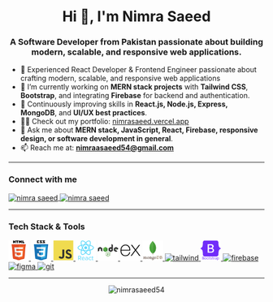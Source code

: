 <h1 align="center">Hi 👋, I'm Nimra Saeed</h1>
<h3 align="center">A Software Developer from Pakistan passionate about building modern, scalable, and responsive web applications.</h3>

- 🔭 Experienced React Developer & Frontend Engineer passionate about crafting modern, scalable, and responsive web applications
- 🔭 I’m currently working on **MERN stack projects** with **Tailwind CSS**, **Bootstrap**, and integrating **Firebase** for backend and authentication.  
- 🌱 Continuously improving skills in **React.js, Node.js, Express, MongoDB**, and **UI/UX best practices**.  
- 👨‍💻 Check out my portfolio: [nimrasaeed.vercel.app](https://portfolio-git-main-nimrasaeed54s-projects.vercel.app/)  
- 💬 Ask me about **MERN stack, JavaScript, React, Firebase, responsive design, or software development in general**.  
- 📫 Reach me at: **nimraasaeed54@gmail.com**  

---

<h3 align="left">Connect with me</h3>
<p align="left">
<a href="https://linkedin.com/in/the-nimrasaeed" target="_blank">
  <img align="center" src="https://raw.githubusercontent.com/rahuldkjain/github-profile-readme-generator/master/src/images/icons/Social/linked-in-alt.svg" alt="nimra saeed" height="30" width="40" />
</a>
<a href="https://github.com/nimrasaeed54" target="_blank">
  <img align="center" src="https://raw.githubusercontent.com/rahuldkjain/github-profile-readme-generator/master/src/images/icons/Social/github.svg" alt="nimra saeed" height="30" width="40" />
</a>
</p>

---

<h3 align="left">Tech Stack & Tools</h3>
<p align="left">
<a href="https://developer.mozilla.org/en-US/docs/Web/HTML" target="_blank" rel="noreferrer">
  <img src="https://raw.githubusercontent.com/devicons/devicon/master/icons/html5/html5-original-wordmark.svg" alt="html5" width="40" height="40"/>
</a>
<a href="https://developer.mozilla.org/en-US/docs/Web/CSS" target="_blank" rel="noreferrer">
  <img src="https://raw.githubusercontent.com/devicons/devicon/master/icons/css3/css3-original-wordmark.svg" alt="css3" width="40" height="40"/>
</a>
<a href="https://developer.mozilla.org/en-US/docs/Web/JavaScript" target="_blank" rel="noreferrer">
  <img src="https://raw.githubusercontent.com/devicons/devicon/master/icons/javascript/javascript-original.svg" alt="javascript" width="40" height="40"/>
</a>
<a href="https://reactjs.org/" target="_blank" rel="noreferrer">
  <img src="https://raw.githubusercontent.com/devicons/devicon/master/icons/react/react-original-wordmark.svg" alt="react" width="40" height="40"/>
</a>
<a href="https://nodejs.org/" target="_blank" rel="noreferrer">
  <img src="https://raw.githubusercontent.com/devicons/devicon/master/icons/nodejs/nodejs-original-wordmark.svg" alt="nodejs" width="40" height="40"/>
</a>
<a href="https://expressjs.com/" target="_blank" rel="noreferrer">
  <img src="https://raw.githubusercontent.com/devicons/devicon/master/icons/express/express-original.svg" alt="express" width="40" height="40"/>
</a>
<a href="https://www.mongodb.com/" target="_blank" rel="noreferrer">
  <img src="https://raw.githubusercontent.com/devicons/devicon/master/icons/mongodb/mongodb-original-wordmark.svg" alt="mongodb" width="40" height="40"/>
</a>
<a href="https://tailwindcss.com/" target="_blank" rel="noreferrer">
  <img src="https://www.vectorlogo.zone/logos/tailwindcss/tailwindcss-icon.svg" alt="tailwind" width="40" height="40"/>
</a>
<a href="https://getbootstrap.com" target="_blank" rel="noreferrer">
  <img src="https://raw.githubusercontent.com/devicons/devicon/master/icons/bootstrap/bootstrap-plain-wordmark.svg" alt="bootstrap" width="40" height="40"/>
</a>
<a href="https://firebase.google.com/" target="_blank" rel="noreferrer">
  <img src="https://www.vectorlogo.zone/logos/firebase/firebase-icon.svg" alt="firebase" width="40" height="40"/>
</a>
<a href="https://www.figma.com/" target="_blank" rel="noreferrer">
  <img src="https://www.vectorlogo.zone/logos/figma/figma-icon.svg" alt="figma" width="40" height="40"/>
</a>
<a href="https://git-scm.com/" target="_blank" rel="noreferrer">
  <img src="https://www.vectorlogo.zone/logos/git-scm/git-scm-icon.svg" alt="git" width="40" height="40"/>
</a>
</p>

---

<p align="center">
  <img src="https://github-readme-stats.vercel.app/api/top-langs?username=nimrasaeed54&show_icons=true&locale=en&layout=compact" alt="nimrasaeed54" />
</p>
